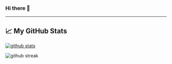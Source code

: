 ### Hi there 👋

<!--
**plars/plars** is a ✨ _special_ ✨ repository because its `README.md` (this file) appears on your GitHub profile.

Here are some ideas to get you started:

- 🔭 I’m currently working on ...
- 🌱 I’m currently learning ...
- 👯 I’m looking to collaborate on ...
- 🤔 I’m looking for help with ...
- 💬 Ask me about ...
- 📫 How to reach me: ...
- 😄 Pronouns: ...
- ⚡ Fun fact: ...

-->

---

## &#x1f4c8; My GitHub Stats
[<img align="center" alt="github stats" src="https://gist.githubusercontent.com/plars/69f9b3039875b13533ecdfb8afaaad18/raw/general.svg">](#)

<p><img align="center" src="https://github-readme-streak-stats.herokuapp.com/?user=plars&" alt="github streak" /></p>
